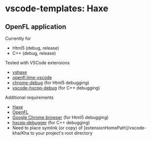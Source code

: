 # vscode-templates: Haxe

## OpenFL application

Currently for
* Html5 (debug, release)
* C++ (debug, release)

Tested with VSCode extensions
* [vshaxe](https://marketplace.visualstudio.com/items?itemName=nadako.vshaxe)
* [openfl.lime-vscode](https://marketplace.visualstudio.com/items?itemName=openfl.lime-vscode-extension)
* [chrome-debug](https://github.com/Microsoft/vscode-chrome-debug) (for Html5 debugging)
* [vscode-hxcpp-debug](https://github.com/jcward/vscode-hxcpp-debug) (for C++ debugging)

Additional requirements
* [Haxe](https://haxe.org)
* [OpenFL](http://www.openfl.org)
* [Google Chrome browser](https://www.google.ru/chrome/browser/desktop/) (for Html5 debugging)
* [hxcpp-debugger](https://github.com/HaxeFoundation/hxcpp-debugger) (for C++ debugging)
* Need to place symlink (or copy) of [extensionHomePath]/vscode-kha/Kha to your project's root directory